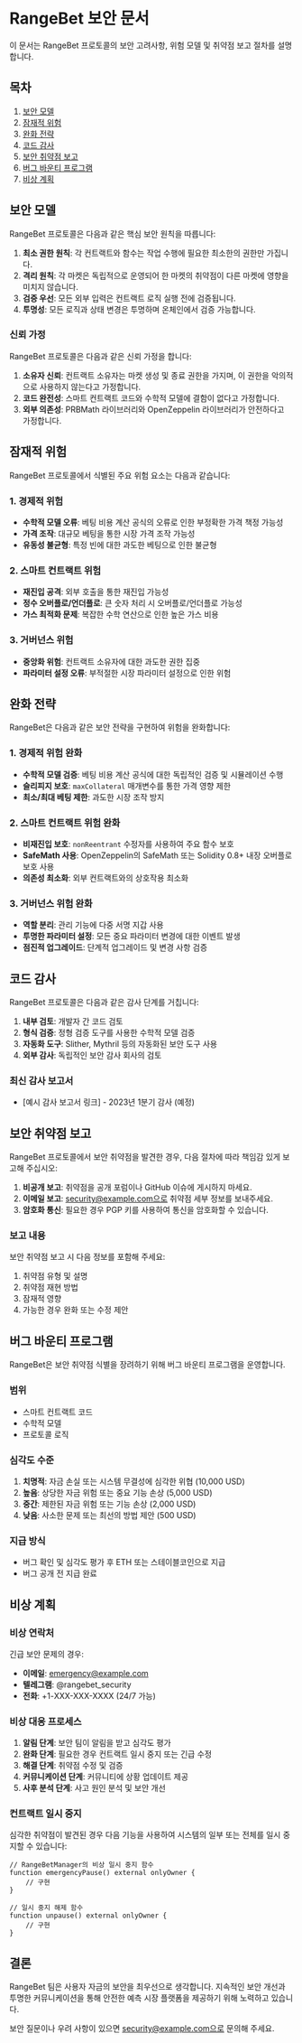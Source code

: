 # RangeBet 보안 문서

이 문서는 RangeBet 프로토콜의 보안 고려사항, 위험 모델 및 취약점 보고 절차를 설명합니다.

## 목차

1. [보안 모델](#보안-모델)
2. [잠재적 위험](#잠재적-위험)
3. [완화 전략](#완화-전략)
4. [코드 감사](#코드-감사)
5. [보안 취약점 보고](#보안-취약점-보고)
6. [버그 바운티 프로그램](#버그-바운티-프로그램)
7. [비상 계획](#비상-계획)

## 보안 모델

RangeBet 프로토콜은 다음과 같은 핵심 보안 원칙을 따릅니다:

1. **최소 권한 원칙**: 각 컨트랙트와 함수는 작업 수행에 필요한 최소한의 권한만 가집니다.
2. **격리 원칙**: 각 마켓은 독립적으로 운영되어 한 마켓의 취약점이 다른 마켓에 영향을 미치지 않습니다.
3. **검증 우선**: 모든 외부 입력은 컨트랙트 로직 실행 전에 검증됩니다.
4. **투명성**: 모든 로직과 상태 변경은 투명하며 온체인에서 검증 가능합니다.

### 신뢰 가정

RangeBet 프로토콜은 다음과 같은 신뢰 가정을 합니다:

1. **소유자 신뢰**: 컨트랙트 소유자는 마켓 생성 및 종료 권한을 가지며, 이 권한을 악의적으로 사용하지 않는다고 가정합니다.
2. **코드 완전성**: 스마트 컨트랙트 코드와 수학적 모델에 결함이 없다고 가정합니다.
3. **외부 의존성**: PRBMath 라이브러리와 OpenZeppelin 라이브러리가 안전하다고 가정합니다.

## 잠재적 위험

RangeBet 프로토콜에서 식별된 주요 위험 요소는 다음과 같습니다:

### 1. 경제적 위험

- **수학적 모델 오류**: 베팅 비용 계산 공식의 오류로 인한 부정확한 가격 책정 가능성
- **가격 조작**: 대규모 베팅을 통한 시장 가격 조작 가능성
- **유동성 불균형**: 특정 빈에 대한 과도한 베팅으로 인한 불균형

### 2. 스마트 컨트랙트 위험

- **재진입 공격**: 외부 호출을 통한 재진입 가능성
- **정수 오버플로/언더플로**: 큰 숫자 처리 시 오버플로/언더플로 가능성
- **가스 최적화 문제**: 복잡한 수학 연산으로 인한 높은 가스 비용

### 3. 거버넌스 위험

- **중앙화 위험**: 컨트랙트 소유자에 대한 과도한 권한 집중
- **파라미터 설정 오류**: 부적절한 시장 파라미터 설정으로 인한 위험

## 완화 전략

RangeBet은 다음과 같은 보안 전략을 구현하여 위험을 완화합니다:

### 1. 경제적 위험 완화

- **수학적 모델 검증**: 베팅 비용 계산 공식에 대한 독립적인 검증 및 시뮬레이션 수행
- **슬리피지 보호**: `maxCollateral` 매개변수를 통한 가격 영향 제한
- **최소/최대 베팅 제한**: 과도한 시장 조작 방지

### 2. 스마트 컨트랙트 위험 완화

- **비재진입 보호**: `nonReentrant` 수정자를 사용하여 주요 함수 보호
- **SafeMath 사용**: OpenZeppelin의 SafeMath 또는 Solidity 0.8+ 내장 오버플로 보호 사용
- **의존성 최소화**: 외부 컨트랙트와의 상호작용 최소화

### 3. 거버넌스 위험 완화

- **역할 분리**: 관리 기능에 다중 서명 지갑 사용
- **투명한 파라미터 설정**: 모든 중요 파라미터 변경에 대한 이벤트 발생
- **점진적 업그레이드**: 단계적 업그레이드 및 변경 사항 검증

## 코드 감사

RangeBet 프로토콜은 다음과 같은 감사 단계를 거칩니다:

1. **내부 검토**: 개발자 간 코드 검토
2. **형식 검증**: 정형 검증 도구를 사용한 수학적 모델 검증
3. **자동화 도구**: Slither, Mythril 등의 자동화된 보안 도구 사용
4. **외부 감사**: 독립적인 보안 감사 회사의 검토

### 최신 감사 보고서

- [예시 감사 보고서 링크] - 2023년 1분기 감사 (예정)

## 보안 취약점 보고

RangeBet 프로토콜에서 보안 취약점을 발견한 경우, 다음 절차에 따라 책임감 있게 보고해 주십시오:

1. **비공개 보고**: 취약점을 공개 포럼이나 GitHub 이슈에 게시하지 마세요.
2. **이메일 보고**: security@example.com으로 취약점 세부 정보를 보내주세요.
3. **암호화 통신**: 필요한 경우 PGP 키를 사용하여 통신을 암호화할 수 있습니다.

### 보고 내용

보안 취약점 보고 시 다음 정보를 포함해 주세요:

1. 취약점 유형 및 설명
2. 취약점 재현 방법
3. 잠재적 영향
4. 가능한 경우 완화 또는 수정 제안

## 버그 바운티 프로그램

RangeBet은 보안 취약점 식별을 장려하기 위해 버그 바운티 프로그램을 운영합니다.

### 범위

- 스마트 컨트랙트 코드
- 수학적 모델
- 프로토콜 로직

### 심각도 수준

1. **치명적**: 자금 손실 또는 시스템 무결성에 심각한 위협 (10,000 USD)
2. **높음**: 상당한 자금 위험 또는 중요 기능 손상 (5,000 USD)
3. **중간**: 제한된 자금 위험 또는 기능 손상 (2,000 USD)
4. **낮음**: 사소한 문제 또는 최선의 방법 제안 (500 USD)

### 지급 방식

- 버그 확인 및 심각도 평가 후 ETH 또는 스테이블코인으로 지급
- 버그 공개 전 지급 완료

## 비상 계획

### 비상 연락처

긴급 보안 문제의 경우:

- **이메일**: emergency@example.com
- **텔레그램**: @rangebet_security
- **전화**: +1-XXX-XXX-XXXX (24/7 가능)

### 비상 대응 프로세스

1. **알림 단계**: 보안 팀이 알림을 받고 심각도 평가
2. **완화 단계**: 필요한 경우 컨트랙트 일시 중지 또는 긴급 수정
3. **해결 단계**: 취약점 수정 및 검증
4. **커뮤니케이션 단계**: 커뮤니티에 상황 업데이트 제공
5. **사후 분석 단계**: 사고 원인 분석 및 보안 개선

### 컨트랙트 일시 중지

심각한 취약점이 발견된 경우 다음 기능을 사용하여 시스템의 일부 또는 전체를 일시 중지할 수 있습니다:

```solidity
// RangeBetManager의 비상 일시 중지 함수
function emergencyPause() external onlyOwner {
    // 구현
}

// 일시 중지 해제 함수
function unpause() external onlyOwner {
    // 구현
}
```

## 결론

RangeBet 팀은 사용자 자금의 보안을 최우선으로 생각합니다. 지속적인 보안 개선과 투명한 커뮤니케이션을 통해 안전한 예측 시장 플랫폼을 제공하기 위해 노력하고 있습니다.

보안 질문이나 우려 사항이 있으면 security@example.com으로 문의해 주세요.
